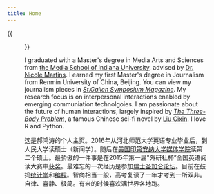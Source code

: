 ```yaml
---
title: Home
---
```


{{<figure src="/media/great_wall_samll.png" title="On the Great Wall in 2017, by Jude Wang " width="450">}}

I graduated with a Master's degree in Media Arts and Sciences from [the Media School of Indiana University](https://mediaschool.indiana.edu/index.html), advised by [Dr. Nicole Martins](https://mediaschool.indiana.edu/people/profile.html?p=nicomart). I earned my first Master's degree in Journalism from Renmin University of China, Beijing. You can view my journalism pieces in [_St.Gallen Symposium Magazine_](https://www.symposium.org/content?a=75). My research focus is on interpersonal interactions enabled by emerging communiation technolgoies. I am passionate about the future of human interactions, largely inspired by [_The Three-Body Problem_](https://en.wikipedia.org/wiki/The_Three-Body_Problem_(novel)), a famous Chinese sci-fi novel by [Liu Cixin](https://en.wikipedia.org/wiki/Liu_Cixin). I love R and Python. 


这是郝鸿涛的个人主页。2016年从河北师范大学英语专业毕业后，到人民大学读硕士（新闻学）。随后在[美国印第安纳大学媒体学院](https://mediaschool.indiana.edu/index.html)读第二个硕士。最骄傲的一件事是在2015年第一届"外研社杯”全国英语阅读大赛中[获奖](/cn/2020/01/06/fltrp-reading-contest/)。最难忘的一次经历是参加[瑞士圣加仑论坛](/cn/2020/01/17/2017-st.gallen-memory/)。目前在鼓捣[统计学](/cn/stats/)和[编程](/cn/codes/)。智商相当一般，高考复读了一年才考到一所双非。自律、喜静、极简。有米的时候喜欢满世界各地跑。



